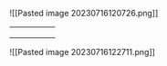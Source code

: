 ![[Pasted image 20230716120726.png]]

|   |   |   |   |   |
|---|---|---|---|---|
|   |   |   |   |   |
|   |   |   |   |   |
|   |   |   |   |   |


![[Pasted image 20230716122711.png]]